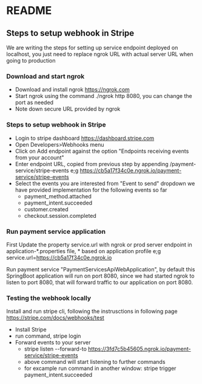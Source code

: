 # README #

## Steps to setup webhook in Stripe ##
We are writing the steps for setting up service endpoint deployed on localhost, you just
 need to replace ngrok URL with actual server URL when going to production

### Download and start ngrok ###
* Download and install ngrok https://ngrok.com
* Start ngrok using the command ./ngrok http 8080, you can change the port as needed
* Note down secure URL provided by ngrok

### Steps to setup webhook in Stripe ###

* Login to stripe dashboard https://dashboard.stripe.com
* Open Developers>Webhooks menu
* Click on Add endpoint against the option "Endpoints receiving events from your account"
* Enter endpoint URL, copied from previous step by appending /payment-service/stripe-events e;g https://cb5a17f34c0e.ngrok.io/payment-service/stripe-events
* Select the events you are interested from "Event to send" dropdown
we have provided implementation for the following events so far
  * payment_method.attached
   * payment_intent.succeeded
   * customer.created
   * checkout.session.completed

### Run payment service application ###
First Update the property service.url with ngrok or prod server endpoint in application-*.properties file, * based on application profile
e;g service.url=https://cb5a17f34c0e.ngrok.io

Run payment service "PaymentServicesApiWebApplication", by default this SpringBoot application will run on port 8080, since we had
started ngrok to listen to port 8080, that will forward traffic to our application on port 8080.


### Testing the webhook locally ###
Install and run stripe cli, following the instrusctions in following page
https://stripe.com/docs/webhooks/test

* Install Stripe
* run command, stripe login
* Forward events to your server
  * stripe listen --forward-to https://3fd7c5b45605.ngrok.io/payment-service/stripe-events
  * above command will start listening to further commands
  * for excample run command in another window: stripe trigger payment_intent.succeeded 